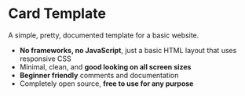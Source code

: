 # Card Template
A simple, pretty, documented template for a basic website.

- **No frameworks, no JavaScript**, just a basic HTML layout that uses responsive CSS
- Minimal, clean, and **good looking on all screen sizes**
- **Beginner friendly** comments and documentation
- Completely open source, **free to use for any purpose**